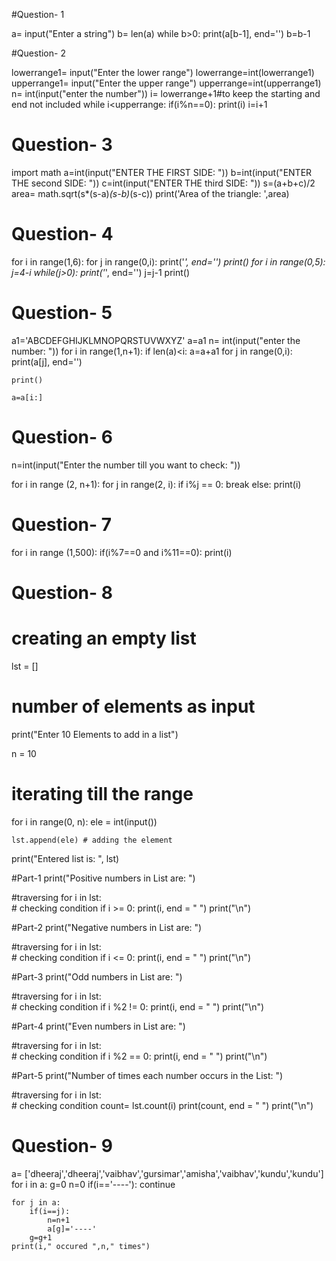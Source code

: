 #Question- 1

a= input("Enter a string")
b= len(a)
while b>0:
    print(a[b-1], end='')
    b=b-1


#Question- 2

lowerrange1= input("Enter the lower range")
lowerrange=int(lowerrange1)
upperrange1= input("Enter the upper range")
upperrange=int(upperrange1)
n= int(input("enter the number"))
i= lowerrange+1#to keep the starting and end not included
while i<upperrange:
    if(i%n==0):
        print(i)
    i=i+1


# Question- 3

import math
a=int(input("ENTER THE FIRST SIDE: "))
b=int(input("ENTER THE second SIDE: "))
c=int(input("ENTER THE third SIDE: "))
s=(a+b+c)/2
area= math.sqrt(s*(s-a)*(s-b)*(s-c))
print('Area of the triangle: ',area)


# Question- 4

for i in range(1,6):
    for j in range(0,i):
        print('*', end='')
    print()
for i in range(0,5):
    j=4-i
    while(j>0):
        print('*', end='')
        j=j-1
    print()

    
# Question- 5

a1='ABCDEFGHIJKLMNOPQRSTUVWXYZ'
a=a1
n= int(input("enter the number: "))
for i in range(1,n+1):
    if len(a)<i:
        a=a+a1
    for j in range(0,i):
        print(a[j], end='')
        
    print()
    
    a=a[i:]


# Question- 6

n=int(input("Enter the number till you want to check: "))

for i in range (2, n+1):
    for j in range(2, i):
        if i%j == 0:
            break
    else:
        print(i)


# Question- 7


for i in range (1,500):
    if(i%7==0 and i%11==0):
        print(i)


# Question- 8

# creating an empty list
lst = []
  
# number of elements as input
print("Enter 10 Elements to add in a list")

n = 10
  
# iterating till the range
for i in range(0, n):
    ele = int(input())
  
    lst.append(ele) # adding the element
      
print("Entered list is:  ", lst)

#Part-1
print("Positive numbers in List are: ")
  
#traversing
for i in lst:   
    # checking condition
    if i >= 0:
       print(i, end = " ")
       print("\n")

#Part-2
print("Negative numbers in List are: ")
  
#traversing
for i in lst:   
    # checking condition
    if i <= 0:
       print(i, end = " ")
       print("\n")

#Part-3
print("Odd numbers in List are: ")
  
#traversing
for i in lst:   
    # checking condition
    if i %2 != 0:
       print(i, end = " ")
       print("\n")

#Part-4
print("Even numbers in List are: ")
  
#traversing
for i in lst:   
    # checking condition
    if i %2 == 0:
       print(i, end = " ")
       print("\n")

#Part-5
print("Number of times each number occurs in the List: ")
  
#traversing
for i in lst:   
    # checking condition
    count= lst.count(i)
    print(count, end = " ")
    print("\n")




# Question- 9

a= ['dheeraj','dheeraj','vaibhav','gursimar','amisha','vaibhav','kundu','kundu']
for i in a:
    g=0
    n=0
    if(i=='----'):
        continue

    for j in a:
        if(i==j):
            n=n+1
            a[g]='----'
        g=g+1
    print(i," occured ",n," times")
    













